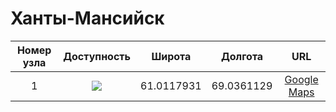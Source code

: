 # Ханты-Мансийск

| Номер узла | Доступность | Широта  | Долгота | URL |
|:----------:|:-----------:|:-------:|:-------:|:---:|
| 1         | ![](https://img.shields.io/badge/доступен-brightgreen.svg)            | 61.0117931 | 69.0361129 | [Google Maps](https://www.google.com/maps/place/ул.+Рознина,+153,+Ханты-Мансийск,+Ханты-Мансийский+автономный+округ,+628011/@61.0123287,69.0312099,17z/data=!3m1!4b1!4m13!1m7!3m6!1s0x439e64c6048a502b:0x45ac117679c946a2!2z0KXQsNC90YLRiy3QnNCw0L3RgdC40LnRgdC6LCDQpdCw0L3RgtGLLdCc0LDQvdGB0LjQudGB0LrQuNC5INCw0LLRgtC-0L3QvtC80L3Ri9C5INC-0LrRgNGD0LM!3b1!8m2!3d61.0090919!4d69.0374596!3m4!1s0x439e7b2eb70da997:0xa72f39c601783002!8m2!3d61.0123265!4d69.0331043)
